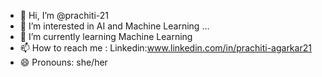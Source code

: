 - 👋 Hi, I’m @prachiti-21
- 👀 I’m interested in AI and Machine Learning ...
- 🌱 I’m currently learning Machine Learning
- 📫 How to reach me : Linkedin:www.linkedin.com/in/prachiti-agarkar21
- 😄 Pronouns: she/her


<!---
prachiti-21/prachiti-21 is a ✨ special ✨ repository because its `README.md` (this file) appears on your GitHub profile.
You can click the Preview link to take a look at your changes.
--->
